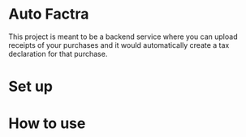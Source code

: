 # Auto Factra

This project is meant to be a backend service where you can upload receipts of your purchases and it would automatically create a tax declaration for that purchase.

# Set up

# How to use